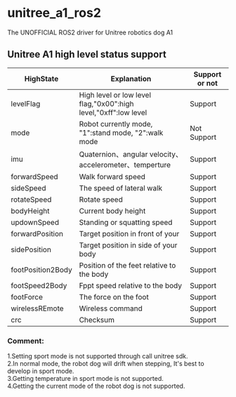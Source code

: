 # unitree_a1_ros2
The UNOFFICIAL ROS2 driver for Unitree robotics dog A1
## Unitree A1 high level status support
|    HighState    |                          Explanation                          |Support or not|
|-----------------|---------------------------------------------------------------|--------------|
|levelFlag        |High level or low level flag,"0x00":high level,"0xff":low level|     Support  |
|   mode          |Robot currently mode, "1":stand mode, "2":walk mode            |   Not Support|
|   imu           |Quaternion、angular velocity、accelerometer、temperture         |     Support  |
|forwardSpeed     |Walk forward speed                                             |     Support  |
| sideSpeed       |The speed of lateral walk                                      |     Support  |
|rotateSpeed      |Rotate speed                                                   |     Support  |
| bodyHeight      |Current body height                                            |     Support  |
|updownSpeed      |Standing or squatting speed                                    |     Support  |
|forwardPosition  |Target position in front of your                               |     Support  |
| sidePosition    |Target position in side of your body                           |     Support  |
|footPosition2Body|Position of the feet relative to the body                      |     Support  |
|footSpeed2Body   |Fppt speed relative to the body                                |     Support  |
|footForce        |The force on the foot                                          |     Support  |
|wirelessREmote   |Wireless command                                               |     Support  |
|crc              |Checksum                                                       |     Support  |

### Comment:  
1.Setting sport mode is not supported through call unitree sdk.  
2.In normal mode, the robot dog will drift when stepping, It's best to develop in sport mode.  
3.Getting temperature in sport mode is not supported.  
4.Getting the current mode of the robot dog is not supported.  
